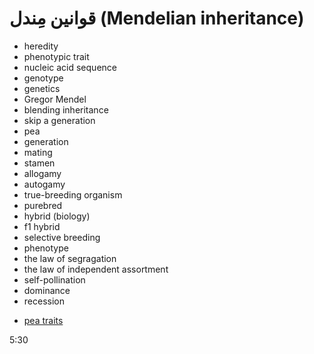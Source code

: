 ﻿
<h1>قوانین مِندل (Mendelian inheritance)</h1>

<ul>
    <li>heredity</li>
    <li>phenotypic trait</li>
    <li>nucleic acid sequence</li>
    <li>genotype</li>
    <li>genetics</li>
    <li>Gregor Mendel</li>
    <li>blending inheritance</li>
    <li>skip a generation</li>
    <li>pea</li>
    <li>generation</li>
    <li>mating</li>
    <li>stamen</li>
    <li>allogamy</li>
    <li>autogamy</li>
    <li>true-breeding organism</li>
    <li>purebred</li>
    <li>hybrid (biology)</li>
    <li>f1 hybrid</li>
    <li>selective breeding</li>
    <li>phenotype</li>
    <li>the law of segragation</li>
    <li>the law of independent assortment</li>
    <li>self-pollination</li>
    <li>dominance</li>
    <li>recession</li>
</ul>

<ul>
    <li><a href="https://classnotes.org.in/wp-content/uploads/Pea-plant-trait.jpg">pea traits</a></li>
</ul>

<p>5:30</p>